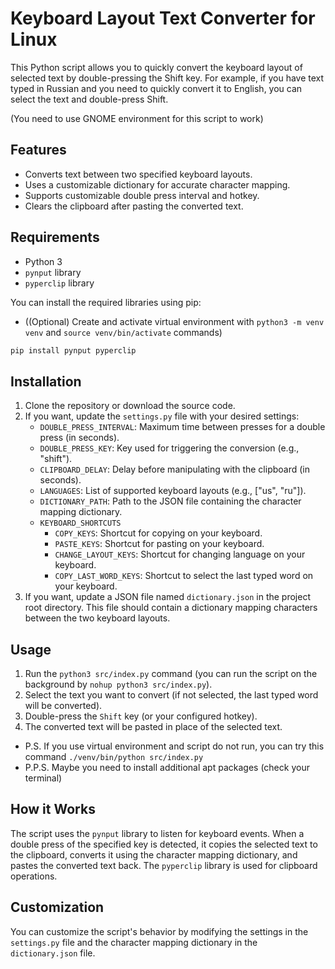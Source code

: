 # Keyboard Layout Text Converter for Linux

This Python script allows you to quickly convert the keyboard layout of selected text by double-pressing the Shift key. For example, if you have text typed in Russian and you need to quickly convert it to English, you can select the text and double-press Shift.

(You need to use GNOME environment for this script to work)

## Features

- Converts text between two specified keyboard layouts.
- Uses a customizable dictionary for accurate character mapping.
- Supports customizable double press interval and hotkey.
- Clears the clipboard after pasting the converted text.

## Requirements

- Python 3
- `pynput` library
- `pyperclip` library

You can install the required libraries using pip:

- ((Optional) Create and activate virtual environment with `python3 -m venv venv` and `source venv/bin/activate` commands)

```bash
pip install pynput pyperclip
```

## Installation

1. Clone the repository or download the source code.
2. If you want, update the `settings.py` file with your desired settings:
   - `DOUBLE_PRESS_INTERVAL`: Maximum time between presses for a double press (in seconds).
   - `DOUBLE_PRESS_KEY`: Key used for triggering the conversion (e.g., "shift").
   - `CLIPBOARD_DELAY`: Delay before manipulating with the clipboard (in seconds).
   - `LANGUAGES`: List of supported keyboard layouts (e.g., ["us", "ru"]).
   - `DICTIONARY_PATH`: Path to the JSON file containing the character mapping dictionary.
   - `KEYBOARD_SHORTCUTS`
     - `COPY_KEYS`: Shortcut for copying on your keyboard.
     - `PASTE_KEYS`: Shortcut for pasting on your keyboard.
     - `CHANGE_LAYOUT_KEYS`: Shortcut for changing language on your keyboard.
     - `COPY_LAST_WORD_KEYS`: Shortcut to select the last typed word on your keyboard.
3. If you want, update a JSON file named `dictionary.json` in the project root directory. This file should contain a dictionary mapping characters between the two keyboard layouts.

## Usage

1. Run the `python3 src/index.py` command (you can run the script on the background by `nohup python3 src/index.py`).
2. Select the text you want to convert (if not selected, the last typed word will be converted).
3. Double-press the `Shift` key (or your configured hotkey).
4. The converted text will be pasted in place of the selected text.

- P.S. If you use virtual environment and script do not run, you can try this command `./venv/bin/python src/index.py`
- P.P.S. Maybe you need to install additional apt packages (check your terminal)

## How it Works

The script uses the `pynput` library to listen for keyboard events. When a double press of the specified key is detected, it copies the selected text to the clipboard, converts it using the character mapping dictionary, and pastes the converted text back. The `pyperclip` library is used for clipboard operations.

## Customization

You can customize the script's behavior by modifying the settings in the `settings.py` file and the character mapping dictionary in the `dictionary.json` file.
